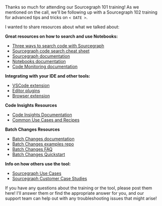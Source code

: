 Thanks so much for attending our Sourcegraph 101 training! As we mentioned on the call, we'll be following up with a Sourcegraph 102 training for advanced tips and tricks on `< DATE >`.

I wanted to share resources about what we talked about:

**Great resources on how to search and use Notebooks:**

* [Three ways to search code with Sourcegraph](https://learn.sourcegraph.com/three-ways-to-search-code-with-sourcegraph)
* [Sourcegraph code search cheat sheet](https://learn.sourcegraph.com/how-to-search-code-with-sourcegraph-a-cheat-sheet)
* [Sourcegraph documentation](https://docs.sourcegraph.com)
* [Notebooks documentation](https://docs.sourcegraph.com/notebooks)
* [Code Monitoring documentation](https://docs.sourcegraph.com/code_monitoring)

**Integrating with your IDE and other tools:**

* [VSCode extension](https://marketplace.visualstudio.com/items?itemName=sourcegraph.sourcegraph)
* [Editor plugins](https://docs.sourcegraph.com/integration/editor)
* [Browser extension](https://docs.sourcegraph.com/integration/browser_extension)

**Code Insights Resources**

* [Code Insights Documentation](https://docs.sourcegraph.com/code_insights)
* [Common Use Cases and Recipes](https://docs.sourcegraph.com/code_insights/references/common_use_cases)

**Batch Changes Resources**

* [Batch Changes documentation](https://docs.sourcegraph.com/batch_changes)
* [Batch Changes examples repo](https://github.com/sourcegraph/batch-change-examples)
* [Batch Changes FAQ](https://docs.sourcegraph.com/batch_changes/references/faq)
* [Batch Changes Quickstart](https://docs.sourcegraph.com/batch_changes/quickstart#write-a-batch-spec)

**Info on how others use the tool:**

* [Sourcegraph Use Cases](https://about.sourcegraph.com/use-cases)
* [Sourcegraph Customer Case Studies](https://about.sourcegraph.com/case-studies)

If you have any questions about the training or the tool, please post them here! I'll answer them or find the appropriate answer for you, and our support team can help out with any troubleshooting issues that might arise!
